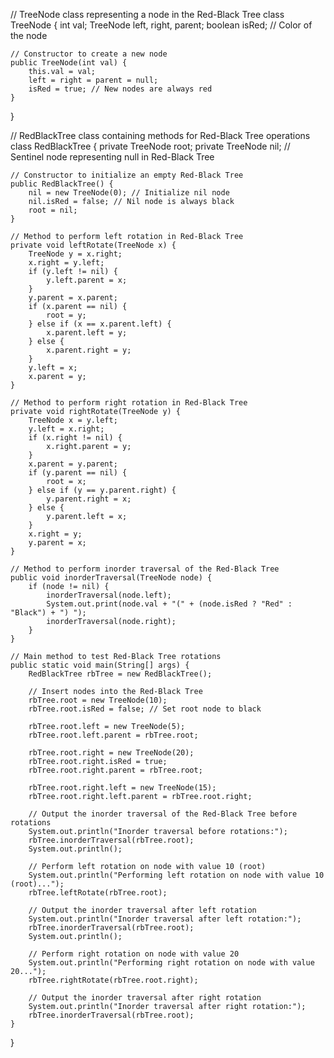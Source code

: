 // TreeNode class representing a node in the Red-Black Tree
class TreeNode {
    int val;
    TreeNode left, right, parent;
    boolean isRed; // Color of the node

    // Constructor to create a new node
    public TreeNode(int val) {
        this.val = val;
        left = right = parent = null;
        isRed = true; // New nodes are always red
    }
}

// RedBlackTree class containing methods for Red-Black Tree operations
class RedBlackTree {
    private TreeNode root;
    private TreeNode nil; // Sentinel node representing null in Red-Black Tree

    // Constructor to initialize an empty Red-Black Tree
    public RedBlackTree() {
        nil = new TreeNode(0); // Initialize nil node
        nil.isRed = false; // Nil node is always black
        root = nil;
    }

    // Method to perform left rotation in Red-Black Tree
    private void leftRotate(TreeNode x) {
        TreeNode y = x.right;
        x.right = y.left;
        if (y.left != nil) {
            y.left.parent = x;
        }
        y.parent = x.parent;
        if (x.parent == nil) {
            root = y;
        } else if (x == x.parent.left) {
            x.parent.left = y;
        } else {
            x.parent.right = y;
        }
        y.left = x;
        x.parent = y;
    }

    // Method to perform right rotation in Red-Black Tree
    private void rightRotate(TreeNode y) {
        TreeNode x = y.left;
        y.left = x.right;
        if (x.right != nil) {
            x.right.parent = y;
        }
        x.parent = y.parent;
        if (y.parent == nil) {
            root = x;
        } else if (y == y.parent.right) {
            y.parent.right = x;
        } else {
            y.parent.left = x;
        }
        x.right = y;
        y.parent = x;
    }

    // Method to perform inorder traversal of the Red-Black Tree
    public void inorderTraversal(TreeNode node) {
        if (node != nil) {
            inorderTraversal(node.left);
            System.out.print(node.val + "(" + (node.isRed ? "Red" : "Black") + ") ");
            inorderTraversal(node.right);
        }
    }

    // Main method to test Red-Black Tree rotations
    public static void main(String[] args) {
        RedBlackTree rbTree = new RedBlackTree();

        // Insert nodes into the Red-Black Tree
        rbTree.root = new TreeNode(10);
        rbTree.root.isRed = false; // Set root node to black

        rbTree.root.left = new TreeNode(5);
        rbTree.root.left.parent = rbTree.root;

        rbTree.root.right = new TreeNode(20);
        rbTree.root.right.isRed = true;
        rbTree.root.right.parent = rbTree.root;

        rbTree.root.right.left = new TreeNode(15);
        rbTree.root.right.left.parent = rbTree.root.right;

        // Output the inorder traversal of the Red-Black Tree before rotations
        System.out.println("Inorder traversal before rotations:");
        rbTree.inorderTraversal(rbTree.root);
        System.out.println();

        // Perform left rotation on node with value 10 (root)
        System.out.println("Performing left rotation on node with value 10 (root)...");
        rbTree.leftRotate(rbTree.root);

        // Output the inorder traversal after left rotation
        System.out.println("Inorder traversal after left rotation:");
        rbTree.inorderTraversal(rbTree.root);
        System.out.println();

        // Perform right rotation on node with value 20
        System.out.println("Performing right rotation on node with value 20...");
        rbTree.rightRotate(rbTree.root.right);

        // Output the inorder traversal after right rotation
        System.out.println("Inorder traversal after right rotation:");
        rbTree.inorderTraversal(rbTree.root);
    }
}
